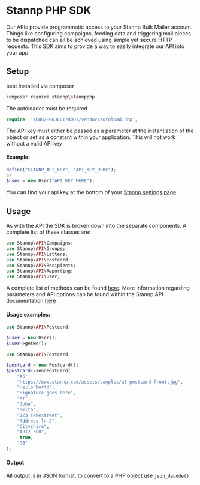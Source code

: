 
# Stannp PHP SDK

Our APIs provide programmatic access to your Stannp Bulk Mailer account. Things like configuring campaigns, feeding data and triggering mail pieces to be dispatched can all be achieved using simple yet secure HTTP requests. This SDK aims to provide a way to easily integrate our API into your app

## Setup

best installed via composer

```bash
composer require stannp\stannpphp
```

The autoloader must be required
```php
require  'YOUR/PROJECT/ROOT/vendor/autoload.php';
```
The API key must either be passed as a parameter at the instantiation of the object or set as a constant within your application. This will not work without a valid API key
#### Example:
```php
define("STANNP_API_KEY", "API_KEY_HERE");
or
$user = new User("API_KEY_HERE");
```
You can find your api key at the bottom of your [Stannp settings page](https://dash.stannp.com/settings).


## Usage
As with the API the SDK is broken down into the separate components. A complete list of these classes are:

```php
use Stannp\API\Campaigns;
use Stannp\API\Groups;
use Stannp\API\Letters;
use Stannp\API\Postcard;
use Stannp\API\Recipients;
use Stannp\API\Reporting;
use Stannp\API\User;
```

A complete list of methods can be found [~~here~~]().
More information regarding parameters and API options can be found within the Stannp API documentation [here](https://www.stannp.com/direct-mail-api)

#### Usage examples:
```php
use Stannp\API\Postcard;

$user = new User();
$user->getMe();
```
```php
use Stannp\API\Postcard

$postcard = new Postcard();
$postcard->sendPostcard(
	"A6",
	"https://www.stannp.com/assets/samples/a6-postcard-front.jpg",
	"Hello World",
	"Signature goes here",
	"Mr",
	"John",
	"Smith",
	"123 Fakestreet",
	"Address ln 2",
	"Cityshire",
	"AB12 3CD",
	 true,
	"GB"
);
```

#### Output

All output is in JSON format, to convert to a PHP object use `json_decode()`